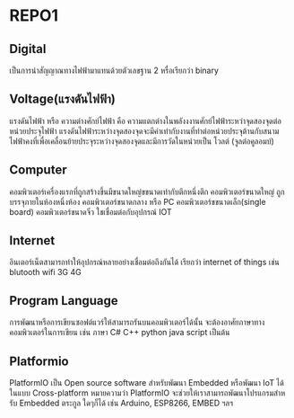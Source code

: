 # REPO1
## Digital
เป็นการนำสัญญาณทางไฟฟ้ามาแทนด้วยตัวเลขฐาน 2 หรื่อเรียกว่า binary

## Voltage(แรงดันไฟฟ้า)
แรงดันไฟฟ้า หรือ ความต่างศักย์ไฟฟ้า คือ ความแตกต่างในพลังงงานศักย์ไฟฟ้าระหว่าจุดสองจุดต่อหน่วยประจุไฟฟ้า แรงดันไฟฟ้าระหว่างจุดสองจุดจะมีค่าเท่ากับงานที่ทำต่อหน่วยประจุต้านกับสนามไฟฟ้าคงที่เพื่อเคลื่อนย้ายประจุระหว่างจุดสองจุดและมีการวัดในหน่วยเป็น โวลต์ (จูลต่อคูลอมบ์)

## Computer
คอมพิวเตอร์เครื่องแรกที่ถูกสร้างขึ้นมีขนาดใหญ่ขขนาดเท่ากับตึกหนึ่งตึก
คอมพิวเตอร์ขนาดใหญ่ ถูกบรรจุภายในห้องหนึ่งห้อง
คอมพิวเตอร์ขนาดกลาง หรือ PC
คอมพิวเตอร์ขขนาดเล็ก(single board)
คอมพิวเตอร์ขนาดจิ๋ว ใชเชื่อมต่อกับอุปกรณ์ IOT

## Internet
อินเตอร์เน็ตสามารถทำให้อุปกรณ์หลายอย่างเชื่อมต่อถึงกันได้ เรียกว่า internet of things เช่น blutooth wifi 3G 4G

## Program Language
การพัฒนาหรือการเขียนซอฟต์แวร์ให้สามารถรันบนคอมพิวเตอร์ได้นั้น จะต้องอาศัยภาษาทางคอมพิวเตอร์ในการเขียน เช่น ภาษา C# C++ python java script เป็นต้น

## Platformio
PlatformIO เป็น Open source software สําหรับพัฒนา Embedded หรือพัฒนา IoT ได้ในแบบ Cross-platform หมายความว่า PlatformIO จะช่วยให้เราสามารถพัฒนาโปรแกรมสําหรับ Embedded ตระกูล ใดๆก็ได้ เช่น Arduino, ESP8266, EMBED ฯลฯ

